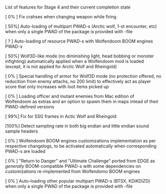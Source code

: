 List of features for Stage 4 and their current completion state

[ 0% ]   Fix crahses when changing weapon while firing

[ 50%]   Auto-loading of multipart PWAD-s (Arctic wolf, 1-st encounter, etc) 
        when only a single PWAD of the package is provided with -file

[ ?  ]   Auto-loading of resource PWAD-s with Wolfendoom BOOM engines PWAD-s 

[ 50%]   Wolf3D-like mode (no diminishing light, head bobbing or monster infighting)
         automatically applied when a Wolfendoom mod is loaded 
         (except, it is not applied for Arctic Wolf and Rheingold)

[ 0% ]   Special handling of armor for Wolf3D mode (no protection offered, 
         no reducition from enemy attachs, no 200 limit) to effectively act 
         as player score that only increases with loot items picked up 

[ 0% ]   Loading officer and mutant enemies from Mac edition of Wolfendoom as extras
         and an option to spawn them in maps intead of their PWAD-defined versions

[ 99%]   Fix for SSG frames in Actic Wolf and Rheingold

[100%]   Detect sampling rate in both big endian and little endian
         sound sample headers 

[ 0% ]   Wolfendoom BOOM engines customizations implementation 
         as per respective changelogs, to be activated automatically when
         corresponding PWAD-s are loaded

[ 0% ]   "Return to Danger" and "Ultimate Challenge" ported from EDGE as
         _generally_ BOOM-compatible PWAD-s with some dependencies on customizations
         re-implemented from Wolfendomo BOOM engines
        
[ 0% ]   Auto-loading other popular multipart PWAD-s (BTSX, KDiKDiZD) when only
        a single PWAD of the package is provided with -file
